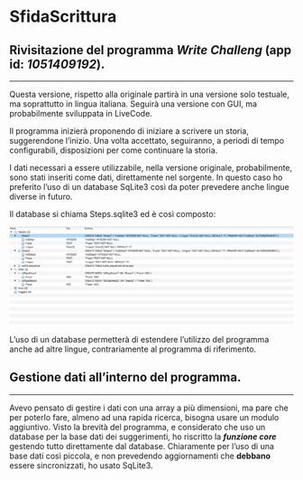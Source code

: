 # SfidaScrittura

## Rivisitazione del programma *Write Challeng* (app id: *1051409192*).
***


Questa versione, rispetto alla originale partirà in una versione solo testuale, ma soprattutto in lingua italiana. Seguirà una versione con GUI, ma probabilmente sviluppata in LiveCode.

Il programma inizierà proponendo di iniziare a scrivere un storia, suggerendone l’inizio. Una volta accettato, seguiranno, a periodi di tempo configurabili, disposizioni per come continuare la storia.

I dati necessari a essere utilizzabile, nella versione originale, probabilmente, sono stati inseriti come dati, direttamente nel sorgente. In questo caso ho preferito l’uso di un database SqLite3 così da poter prevedere anche lingue diverse in futuro.

Il database si chiama Steps.sqlite3 ed è così composto:

![DatabaseStruct.png](OldData/DatabaseStruct.png)

L’uso di un database permetterà di estendere l’utilizzo del programma anche ad altre lingue, contrariamente al programma di riferimento.

## Gestione dati all’interno del programma.
***
Avevo pensato di gestire i dati con una array a più dimensioni, ma pare che per poterlo fare, almeno ad una rapida ricerca, bisogna usare un modulo aggiuntivo. Visto la brevità del programma, e considerato che uso un database per la base dati dei suggerimenti, ho riscritto la ***funzione core*** gestendo tutto direttamente dal database. Chiaramente per l’uso di una base dati così piccola, e non prevedendo aggiornamenti che **debbano** essere sincronizzati, ho usato SqLite3.